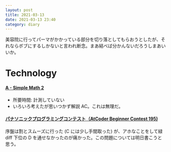 ```yaml
---
layout: post
title: 2021-03-13
date: 2021-03-13 23:40
category: diary
---
```


美容院に行ってパーマがかかっている部分を切り落としてもらおうとしたが、それならボブにするしかないと言われ断念。まあ結べば分かんないだろうしまあいいか。

# Technology
#### [A - Simple Math 2](https://atcoder.jp/contests/arc111/tasks/arc111_a)
- 所要時間: 計測していない
- いろいろ考えたが思いつかず解説 AC。これは無理だ。

#### [パナソニックプログラミングコンテスト（AtCoder Beginner Contest 195)](https://atcoder.jp/contests/abc195)
序盤は割とスムーズに行った (C には少し手間取った) が、アホなことをして緑 diff 下位の D を通せなかったのが痛かった。この問題については明日書こうと思う。
